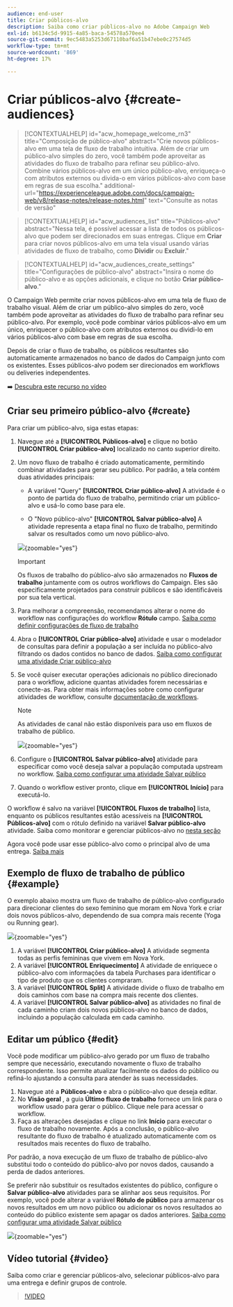 ```yaml
---
audience: end-user
title: Criar públicos-alvo
description: Saiba como criar públicos-alvo no Adobe Campaign Web
exl-id: b6134c5d-9915-4a85-baca-54578a570ee4
source-git-commit: 9ec5483a5253d67110baf6a51b47ebe0c27574d5
workflow-type: tm+mt
source-wordcount: '869'
ht-degree: 17%

---
```


# Criar públicos-alvo {#create-audiences}

>[!CONTEXTUALHELP]
>id="acw_homepage_welcome_rn3"
>title="Composição de público-alvo"
>abstract="Crie novos públicos-alvo em uma tela de fluxo de trabalho intuitiva. Além de criar um público-alvo simples do zero, você também pode aproveitar as atividades do fluxo de trabalho para refinar seu público-alvo. Combine vários públicos-alvo em um único público-alvo, enriqueça-o com atributos externos ou divida-o em vários públicos-alvo com base em regras de sua escolha."
>additional-url="https://experienceleague.adobe.com/docs/campaign-web/v8/release-notes/release-notes.html" text="Consulte as notas de versão"

>[!CONTEXTUALHELP]
>id="acw_audiences_list"
>title="Públicos-alvo"
>abstract="Nessa tela, é possível acessar a lista de todos os públicos-alvo que podem ser direcionados em suas entregas. Clique em **Criar** para criar novos públicos-alvo em uma tela visual usando várias atividades de fluxo de trabalho, como **Dividir** ou **Excluir**."

>[!CONTEXTUALHELP]
>id="acw_audiences_create_settings"
>title="Configurações de público-alvo"
>abstract="Insira o nome do público-alvo e as opções adicionais, e clique no botão **Criar público-alvo**."

O Campaign Web permite criar novos públicos-alvo em uma tela de fluxo de trabalho visual. Além de criar um público-alvo simples do zero, você também pode aproveitar as atividades do fluxo de trabalho para refinar seu público-alvo. Por exemplo, você pode combinar vários públicos-alvo em um único, enriquecer o público-alvo com atributos externos ou dividi-lo em vários públicos-alvo com base em regras de sua escolha.

Depois de criar o fluxo de trabalho, os públicos resultantes são automaticamente armazenados no banco de dados do Campaign junto com os existentes. Esses públicos-alvo podem ser direcionados em workflows ou deliveries independentes.

➡️ [Descubra este recurso no vídeo](#video)

## Criar seu primeiro público-alvo {#create}

Para criar um público-alvo, siga estas etapas:

1. Navegue até a **[!UICONTROL Públicos-alvo]** e clique no botão **[!UICONTROL Criar público-alvo]** localizado no canto superior direito.

1. Um novo fluxo de trabalho é criado automaticamente, permitindo combinar atividades para gerar seu público. Por padrão, a tela contém duas atividades principais:

   * A variável &quot;Query&quot; **[!UICONTROL Criar público-alvo]** A atividade é o ponto de partida do fluxo de trabalho, permitindo criar um público-alvo e usá-lo como base para ele.

   * O &quot;Novo público-alvo&quot; **[!UICONTROL Salvar público-alvo]** A atividade representa a etapa final no fluxo de trabalho, permitindo salvar os resultados como um novo público-alvo.

   ![](assets/create-audience-blank.png){zoomable=&quot;yes&quot;}

   >[!IMPORTANT]
   >
   >Os fluxos de trabalho do público-alvo são armazenados no **Fluxos de trabalho** juntamente com os outros workflows do Campaign. Eles são especificamente projetados para construir públicos e são identificáveis por sua tela vertical.

1. Para melhorar a compreensão, recomendamos alterar o nome do workflow nas configurações do workflow **Rótulo** campo. [Saiba como definir configurações de fluxo de trabalho](../workflows/workflow-settings.md)

1. Abra o **[!UICONTROL Criar público-alvo]** atividade e usar o modelador de consultas para definir a população a ser incluída no público-alvo filtrando os dados contidos no banco de dados. [Saiba como configurar uma atividade Criar público-alvo](../workflows/activities/build-audience.md)

1. Se você quiser executar operações adicionais no público direcionado para o workflow, adicione quantas atividades forem necessárias e conecte-as. Para obter mais informações sobre como configurar atividades de workflow, consulte [documentação de workflows](../workflows/activities/about-activities.md).

   >[!NOTE]
   >
   >As atividades de canal não estão disponíveis para uso em fluxos de trabalho de público.

   ![](assets/audience-creation-canvas.png){zoomable=&quot;yes&quot;}

1. Configure o **[!UICONTROL Salvar público-alvo]** atividade para especificar como você deseja salvar a população computada upstream no workflow. [Saiba como configurar uma atividade Salvar público](../workflows/activities/save-audience.md)

1. Quando o workflow estiver pronto, clique em **[!UICONTROL Início]** para executá-lo.

O workflow é salvo na variável **[!UICONTROL Fluxos de trabalho]** lista, enquanto os públicos resultantes estão acessíveis na **[!UICONTROL Públicos-alvo]** com o rótulo definido na variável **Salvar público-alvo** atividade. Saiba como monitorar e gerenciar públicos-alvo no [nesta seção](manage-audience.md)

Agora você pode usar esse público-alvo como o principal alvo de uma entrega. [Saiba mais](add-audience.md)

## Exemplo de fluxo de trabalho de público {#example}

O exemplo abaixo mostra um fluxo de trabalho de público-alvo configurado para direcionar clientes do sexo feminino que moram em Nova York e criar dois novos públicos-alvo, dependendo de sua compra mais recente (Yoga ou Running gear).

![](assets/audiences-example.png){zoomable=&quot;yes&quot;}

1. A variável **[!UICONTROL Criar público-alvo]** A atividade segmenta todas as perfis femininas que vivem em Nova York.
1. A variável **[!UICONTROL Enriquecimento]** A atividade de enriquece o público-alvo com informações da tabela Purchases para identificar o tipo de produto que os clientes compraram.
1. A variável **[!UICONTROL Split]** A atividade divide o fluxo de trabalho em dois caminhos com base na compra mais recente dos clientes.
1. A variável **[!UICONTROL Salvar público-alvo]** as atividades no final de cada caminho criam dois novos públicos-alvo no banco de dados, incluindo a população calculada em cada caminho.

## Editar um público {#edit}

Você pode modificar um público-alvo gerado por um fluxo de trabalho sempre que necessário, executando novamente o fluxo de trabalho correspondente. Isso permite atualizar facilmente os dados do público ou refiná-lo ajustando a consulta para atender às suas necessidades.

1. Navegue até a **Públicos-alvo** e abra o público-alvo que deseja editar.
1. No **Visão geral** , a guia **Último fluxo de trabalho** fornece um link para o workflow usado para gerar o público. Clique nele para acessar o workflow.
1. Faça as alterações desejadas e clique no link **Início** para executar o fluxo de trabalho novamente. Após a conclusão, o público-alvo resultante do fluxo de trabalho é atualizado automaticamente com os resultados mais recentes do fluxo de trabalho.

Por padrão, a nova execução de um fluxo de trabalho de público-alvo substitui todo o conteúdo do público-alvo por novos dados, causando a perda de dados anteriores.

Se preferir não substituir os resultados existentes do público, configure o **Salvar público-alvo** atividades para se alinhar aos seus requisitos. Por exemplo, você pode alterar a variável **Rótulo de público** para armazenar os novos resultados em um novo público ou adicionar os novos resultados ao conteúdo do público existente sem apagar os dados anteriores. [Saiba como configurar uma atividade Salvar público](../workflows/activities/save-audience.md)

![](assets/edit-audience-save.png){zoomable=&quot;yes&quot;}

## Vídeo tutorial {#video}

Saiba como criar e gerenciar públicos-alvo, selecionar públicos-alvo para uma entrega e definir grupos de controle.

>[!VIDEO](https://video.tv.adobe.com/v/3425861?quality=12)
